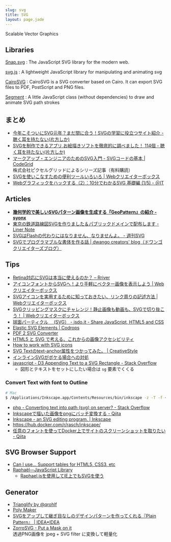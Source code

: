 ```yaml
---
slug: svg
title: SVG
layout: page.jade
---
```

Scalable Vector Graphics

## Libraries

[Snap.svg](http://snapsvg.io/)
: The JavaScript SVG library for the modern web.

[svg.js](http://www.svgjs.com/)
: A lightweight JavaScript library for manipulating and animating svg

[CairoSVG](http://cairosvg.org/)
: CairoSVG is a SVG converter based on Cairo. It can export SVG files to PDF, PostScript and PNG files.

[Segment](http://lmgonzalves.github.io/segment/)
: A little JavaScript class (without dependencies) to draw and animate SVG path strokes


## まとめ

- [今年こそついにSVG元年？まだ間に合う！SVGの学習に役立つサイト紹介 - 聴く耳を持たない(片方しか)](http://d.hatena.ne.jp/rikuo/20131028)
- [SVGを制作できるアプリ,お絵描きソフトを徹底的に調べました！ 114個 - 聴く耳を持たない(片方しか)](http://d.hatena.ne.jp/rikuo/20140528)
- [マークアップ・エンジニアのためのSVG入門 - SVGコードの基本 | CodeGrid](https://app.codegrid.net/entry/svg-basic)  
  株式会社ピクセルグリッドによるシリーズ記事（有料購読）
- [SVGを使いこなすための便利ツールいろいろ | Webクリエイターボックス](http://www.webcreatorbox.com/webinfo/svg-tools/)
- [Webグラフィックをハックする（2）：10分でわかるSVG 基礎編 (1/5) - ＠IT](http://www.atmarkit.co.jp/ait/articles/1206/01/news143.html)


## Articles

- __[幾何学的で美しいSVGパターン画像を生成する『GeoPattern』の紹介 - syonx](http://syonx.hatenablog.com/entry/2015/12/08/000000)__
- [東京の鉄道路線図SVGを作りました＆パブリックドメインで配布します - Liner Note](http://note.openvista.jp/2014/svg-rail-map)
- [SVGはFlashの代わりにはなりません、なりませんよ。 - 週刊SVG](http://ssvvgg.net/post/128179413430/svg%E3%81%AFflash%E3%81%AE%E4%BB%A3%E3%82%8F%E3%82%8A%E3%81%AB%E3%81%AF%E3%81%AA%E3%82%8A%E3%81%BE%E3%81%9B%E3%82%93%E3%81%AA%E3%82%8A%E3%81%BE%E3%81%9B%E3%82%93%E3%82%88)
- [SVGでプログラマブルな書体を作る話 | dwango creators' blog（ドワンゴクリエイターズブログ）](http://creator.dwango.co.jp/8741.html)


## Tips

- [Retina対応にSVGは本当に使えるのか？ – Rriver](http://parashuto.com/rriver/responsive-web/is-svg-good-for-high-res-screen-solutions)
- [アイコンフォントからSVGへ！より手軽にベクター画像を表示しよう | Webクリエイターボックス](http://www.webcreatorbox.com/tech/svg-vector/)
- [SVGアイコンを実用するために知っておきたい、リンク周りの記述方法 | Webクリエイターボックス](http://www.webcreatorbox.com/tech/svg-icon-link/)
- [SVGクリッピングマスクにチャレンジ！静止画像も動画も、SVGで切り抜こう！ | Webクリエイターボックス](http://www.webcreatorbox.com/tech/svg-mask/)
- [球面パーティクル　 (SVG） - jsdo.it - Share JavaScript, HTML5 and CSS](http://jsdo.it/gaziya/x1AR)
- [Elastic SVG Elements | Codrops](http://tympanus.net/codrops/2014/12/15/elastic-svg-elements/)
- [PDF 2 SVG Converter](http://pramodhkp.github.io/pdf2svg/)
- [HTML5 と SVG で考える、これからの画像アクセシビリティ](http://www.slideshare.net/ssuser99dc16/html5fun-svg-accessibility)
- [How to work with SVG icons](http://fvsch.com/code/svg-icons/how-to/)
- [SVG Textのtext\-anchor属性をつかってみた。 \| CreativeStyle](https://kadoppe.com/archives/2012/01/svg-text%e3%81%aetext-anchor%e5%b1%9e%e6%80%a7%e3%82%92%e3%81%a4%e3%81%8b%e3%81%a3%e3%81%a6%e3%81%bf%e3%81%9f%e3%80%82.html)
- [インラインSVGがボケる場合への対処](http://www.h2.dion.ne.jp/~defghi/adjust.htm)
- [javascript \- D3 Appending Text to a SVG Rectangle \- Stack Overflow](http://stackoverflow.com/questions/20644415/d3-appending-text-to-a-svg-rectangle)
  - 図形とテキストをセットにしたい場合は `sg` 要素でくくる

### Convert Text with font to Outline

```bash
# Mac
$ /Applications/Inkscape.app/Contents/Resources/bin/inkscape -z -T -f ~/sample.svg -l ~/out.svg
```

- [php - Converting text into path (svg) on server? - Stack Overflow](http://stackoverflow.com/questions/8422558/converting-text-into-path-svg-on-server)
- [Inkscapeで描いた画像をpngにバッチ変換する - Qiita](http://qiita.com/mstssk/items/8e79d946de2cf1d2786f)
- [Inkscape - an SVG editing program. | Inkscape](https://inkscape.org/ja/doc/inkscape-man.html)
- [https://hub\.docker\.com/r/rasch/inkscape/](https://hub.docker.com/r/rasch/inkscape/)
- [任意のフォントを使ってDocker上でサイトのスクリーンショットを取りたい \- Qiita](http://qiita.com/yusukefurukawa/items/8774a2fc38799915790b)


## SVG Browser Support

- [Can I use... Support tables for HTML5, CSS3, etc](http://caniuse.com/#cats=SVG)
- [Raphaël—JavaScript Library](http://raphaeljs.com/)
    - [Raphael.jsを使用してIE上でもSVGを使う](http://5for1.jp/archives/288)


## Generator

- [Trianglify by @qrohlf](http://qrohlf.com/trianglify/)
- [Poly Maker](http://lab.aerotwist.com/canvas/poly-maker/)
- [SVGをアップして継ぎ目なしのデザインパターンを作ってくれる『Plain Pattern』 | IDEA*IDEA](http://www.ideaxidea.com/archives/2014/09/plain_pattern.html)
- [ZorroSVG - Put a Mask on it](http://quasimondo.com/ZorroSVG/)  
  透過PNG画像を jpeg + SVG filter に変換して軽量化
